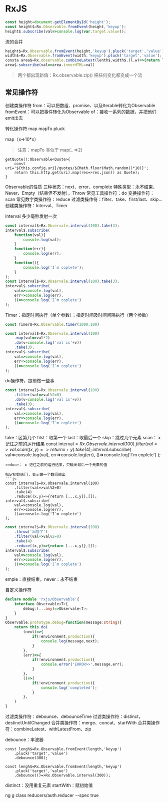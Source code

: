 # RxJS
```js
const height=document.getElementById('height');
const height$=Rx.Observable.fromEvent(height,'keyup');
height$.subscribe(val=>console.log(var.target.value));
```
流的合并
```js
height$=Rx.Observable.fromEvent(height,'keyup').pluck('target','value');
width$=Rx.Observable.fromEvent(width,'keyup').pluck('target','value');
consta area$=Rx.observable.combineLatest(lenth$,width$,(l,w)=>{return l*w;});
area$.subscribe(val=>area.innerHTML=val)
```
> 两个都出现新值：Rx.observable.zip()
把任何变化都变成一个流

## 常见操作符
创建类操作符
from：可以把数组、promise、以及Iterable转化为Observable
fromEvent：可以把事件转化为Observable
of：接收一系列的数据，并把他们emit出去

转化操作符
map
mapTo
pluck

map（x=>10*x）
> 注意：mapTo 类似于 map(_ =>2)

```
getQuote():Observable<Quote>{
    const uri='${this.config.uri}/quotes/${Math.floor(Math.random()*10)}';
    return this.http.get(uri).map(res=>res.json() as Quete);
}
```

Observable的性质
三种状态：next、error、complete
特殊类型：永不结束、Never、Empty（结束但不发射），Throw
常见工具操作符：do
变换操作符：scan
常见数字类操作符：reduce
过滤类操作符：filter、take、first/last、skip...
创建类操作符：Interval、Timer

Interval 多少毫秒发射一次
```js
const interval$=Rx.Observale.interval(100).take(3);
interval$.subscribe(
	function(val){
		console.log(val);
	}
	function(err){
		console.log(err);
	}
	function(){
		console.log('I`m coplete');
	}
);
const interval$=Rx.Observale.interval(100).take(3);
interval$.subscribe(
	val=>console.log(val),
	err=>console.log(err),
	()=>console.log('I`m coplete')
);
```

Timer：指定时间执行（单个参数）；指定时间及时间间隔执行（两个参数）
```js
const Timer$=Rx.Observable.timer(1000,100)
```

```js
const interval$=Rx.Observale.interval(100)
	.map(val=>val*2)
	.do(v=console.log('val is'+v))
	.take(3);
interval$.subscribe(
	val=>console.log(val),
	err=>console.log(err),
	()=>console.log('I`m coplete')
);
```
do操作符，提前做一些事
```js
const interval$=Rx.Observale.interval(100)
	.filter(val=>val%2=0)
	.do(v=console.log('val is'+v))
	.take(3);
interval$.subscribe(
	val=>console.log(val),
	err=>console.log(err),
	()=>console.log('I`m coplete')
);
```
take：区第几个
filst：取第一个
last：取最后一个
skip：跳过几个元素
scan： x 记住之前的运行结果
const interval$=Rx.Observale.interval(100)
	.filter(val=>val%2=0)
	.scan((x,y)=>return x+y)
	.take(4);
interval$.subscribe(
	val=>console.log(val),
	err=>console.log(err),
	()=>console.log('I`m coplete')
);
```
reduce： x 记住之前的运行结果，只输出最后一个元素的值

指定初始值[]，表示做一个数组输出
​```js
const interval$=Rx.Observale.interval(100)
	.filter(val=>val%2=0)
	.take(4)
	.reduce((x,y)=>{return [...x,y]},[]);
interval$.subscribe(
	val=>console.log(val),
	err=>console.log(err),
	()=>console.log('I`m coplete')
);
```

```js
const interval$=Rx.Observale.interval(100)
	.throw('出错了')
	.filter(val=>val%2=0)
	.take(4)
	.reduce((x,y)=>{return [...x,y]},[]);
interval$.subscribe(
	val=>console.log(val),
	err=>console.log(err),
	()=>console.log('I`m coplete')
);
```
emple：直接结束，never：永不结束


自定义操作符
```typeScript
declare module 'rxjs/Observable'{
    interface Observable<T>{
        debug:(...any)=>Observale<T>;
    }
}
Observable.prototype.debug=function(message:string){
    return this.do(
        (next)=>{
            if(!environment.production){
                console.log(message,next);
            }
        },
        (err)=>{
            if(!environment.production){
                console.error('ERROR>>',message,err);
            }
        }，
        ()=>{
            if(!environment.production){
                console.log('completed');
            }
        }，
    )
}
```

过滤类操作符：debounce、debounceTime
过滤类操作符：distinct，destinctUntilChanged
合并类操作符：merge、concat、startWith
合并类操作符：combineLatest、withLatestFrom、zip

debounce：率波器
```
const lengh$=Rx.Observable.fromEvent(length,'keyup')
	.pluck('target','value')
	.debounce(300);
	
const lengh$=Rx.Observable.fromEvent(length,'keyup')
	.pluck('target','value')
	.debounce(()=>Rx.Observable.interval(300));
```

distinct：没用重复元素
startWith：赋初始值

ng g class reducers/auth.reducer --spec true
```TypeScript


```


